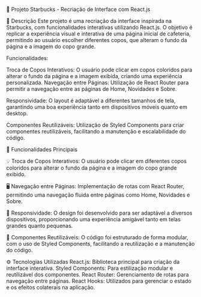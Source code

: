 🎨 Projeto Starbucks - Recriação de Interface com React.js

📜 Descrição
Este projeto é uma recriação da interface inspirada na Starbucks, com funcionalidades interativas utilizando React.js. O objetivo é replicar a experiência visual e interativa de uma página inicial de cafeteria, permitindo ao usuário escolher diferentes copos, que alteram o fundo da página e a imagem do copo grande.

Funcionalidades:

Troca de Copos Interativos: O usuário pode clicar em copos coloridos para alterar o fundo da página e a imagem exibida, criando uma experiência personalizada.
Navegação entre Páginas: Utilização de React Router para permitir a navegação entre as páginas de Home, Novidades e Sobre.

Responsividade: O layout é adaptável a diferentes tamanhos de tela, garantindo uma boa experiência tanto em dispositivos móveis quanto em desktop.

Componentes Reutilizáveis: Utilização de Styled Components para criar componentes reutilizáveis, facilitando a manutenção e escalabilidade do código.

🚀 Funcionalidades Principais

💡 Troca de Copos Interativos: O usuário pode clicar em diferentes copos coloridos para alterar o fundo da página e a imagem do copo grande exibido.

🖥️ Navegação entre Páginas: Implementação de rotas com React Router, permitindo uma navegação fluida entre páginas como Home, Novidades e Sobre.

📱 Responsividade: O design foi desenvolvido para ser adaptável a diversos dispositivos, proporcionando uma experiência amigável tanto em telas grandes quanto pequenas.

🔄 Componentes Reutilizáveis: O código foi estruturado de forma modular, com o uso de Styled Components, facilitando a reutilização e a manutenção do código.

⚙️ Tecnologias Utilizadas
React.js: Biblioteca principal para criação da interface interativa.
Styled Components: Para estilização modular e reutilizável dos componentes.
React Router: Gerenciamento de rotas para navegação entre páginas.
React Hooks: Utilizados para gerenciar o estado e os efeitos colaterais na aplicação.